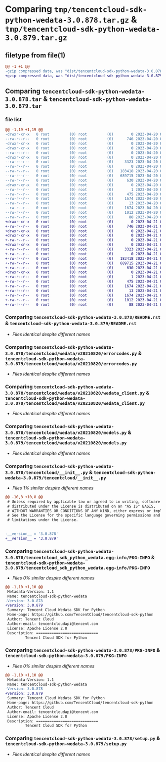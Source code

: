 # Comparing `tmp/tencentcloud-sdk-python-wedata-3.0.878.tar.gz` & `tmp/tencentcloud-sdk-python-wedata-3.0.879.tar.gz`

## filetype from file(1)

```diff
@@ -1 +1 @@
-gzip compressed data, was "dist/tencentcloud-sdk-python-wedata-3.0.878.tar", last modified: Thu Apr 20 00:56:29 2023, max compression
+gzip compressed data, was "dist/tencentcloud-sdk-python-wedata-3.0.879.tar", last modified: Fri Apr 21 01:10:03 2023, max compression
```

## Comparing `tencentcloud-sdk-python-wedata-3.0.878.tar` & `tencentcloud-sdk-python-wedata-3.0.879.tar`

### file list

```diff
@@ -1,19 +1,19 @@
-drwxr-xr-x   0 root         (0) root         (0)        0 2023-04-20 00:56:29.000000 tencentcloud-sdk-python-wedata-3.0.878/
--rw-r--r--   0 root         (0) root         (0)      746 2023-04-20 00:56:29.000000 tencentcloud-sdk-python-wedata-3.0.878/README.rst
-drwxr-xr-x   0 root         (0) root         (0)        0 2023-04-20 00:56:29.000000 tencentcloud-sdk-python-wedata-3.0.878/tencentcloud/
-drwxr-xr-x   0 root         (0) root         (0)        0 2023-04-20 00:56:29.000000 tencentcloud-sdk-python-wedata-3.0.878/tencentcloud/wedata/
--rw-r--r--   0 root         (0) root         (0)        0 2023-04-20 00:56:29.000000 tencentcloud-sdk-python-wedata-3.0.878/tencentcloud/wedata/__init__.py
-drwxr-xr-x   0 root         (0) root         (0)        0 2023-04-20 00:56:29.000000 tencentcloud-sdk-python-wedata-3.0.878/tencentcloud/wedata/v20210820/
--rw-r--r--   0 root         (0) root         (0)     3323 2023-04-20 00:56:29.000000 tencentcloud-sdk-python-wedata-3.0.878/tencentcloud/wedata/v20210820/errorcodes.py
--rw-r--r--   0 root         (0) root         (0)        0 2023-04-20 00:56:29.000000 tencentcloud-sdk-python-wedata-3.0.878/tencentcloud/wedata/v20210820/__init__.py
--rw-r--r--   0 root         (0) root         (0)   183418 2023-04-20 00:56:29.000000 tencentcloud-sdk-python-wedata-3.0.878/tencentcloud/wedata/v20210820/wedata_client.py
--rw-r--r--   0 root         (0) root         (0)   689715 2023-04-20 00:56:29.000000 tencentcloud-sdk-python-wedata-3.0.878/tencentcloud/wedata/v20210820/models.py
--rw-r--r--   0 root         (0) root         (0)      630 2023-04-20 00:56:29.000000 tencentcloud-sdk-python-wedata-3.0.878/tencentcloud/__init__.py
-drwxr-xr-x   0 root         (0) root         (0)        0 2023-04-20 00:56:29.000000 tencentcloud-sdk-python-wedata-3.0.878/tencentcloud_sdk_python_wedata.egg-info/
--rw-r--r--   0 root         (0) root         (0)        1 2023-04-20 00:56:29.000000 tencentcloud-sdk-python-wedata-3.0.878/tencentcloud_sdk_python_wedata.egg-info/dependency_links.txt
--rw-r--r--   0 root         (0) root         (0)      475 2023-04-20 00:56:29.000000 tencentcloud-sdk-python-wedata-3.0.878/tencentcloud_sdk_python_wedata.egg-info/SOURCES.txt
--rw-r--r--   0 root         (0) root         (0)     1674 2023-04-20 00:56:29.000000 tencentcloud-sdk-python-wedata-3.0.878/tencentcloud_sdk_python_wedata.egg-info/PKG-INFO
--rw-r--r--   0 root         (0) root         (0)       13 2023-04-20 00:56:29.000000 tencentcloud-sdk-python-wedata-3.0.878/tencentcloud_sdk_python_wedata.egg-info/top_level.txt
--rw-r--r--   0 root         (0) root         (0)     1674 2023-04-20 00:56:29.000000 tencentcloud-sdk-python-wedata-3.0.878/PKG-INFO
--rw-r--r--   0 root         (0) root         (0)     1012 2023-04-20 00:56:29.000000 tencentcloud-sdk-python-wedata-3.0.878/setup.py
--rw-r--r--   0 root         (0) root         (0)       88 2023-04-20 00:56:29.000000 tencentcloud-sdk-python-wedata-3.0.878/setup.cfg
+drwxr-xr-x   0 root         (0) root         (0)        0 2023-04-21 01:10:03.000000 tencentcloud-sdk-python-wedata-3.0.879/
+-rw-r--r--   0 root         (0) root         (0)      746 2023-04-21 01:10:03.000000 tencentcloud-sdk-python-wedata-3.0.879/README.rst
+drwxr-xr-x   0 root         (0) root         (0)        0 2023-04-21 01:10:03.000000 tencentcloud-sdk-python-wedata-3.0.879/tencentcloud/
+drwxr-xr-x   0 root         (0) root         (0)        0 2023-04-21 01:10:03.000000 tencentcloud-sdk-python-wedata-3.0.879/tencentcloud/wedata/
+-rw-r--r--   0 root         (0) root         (0)        0 2023-04-21 01:10:03.000000 tencentcloud-sdk-python-wedata-3.0.879/tencentcloud/wedata/__init__.py
+drwxr-xr-x   0 root         (0) root         (0)        0 2023-04-21 01:10:03.000000 tencentcloud-sdk-python-wedata-3.0.879/tencentcloud/wedata/v20210820/
+-rw-r--r--   0 root         (0) root         (0)     3323 2023-04-21 01:10:03.000000 tencentcloud-sdk-python-wedata-3.0.879/tencentcloud/wedata/v20210820/errorcodes.py
+-rw-r--r--   0 root         (0) root         (0)        0 2023-04-21 01:10:03.000000 tencentcloud-sdk-python-wedata-3.0.879/tencentcloud/wedata/v20210820/__init__.py
+-rw-r--r--   0 root         (0) root         (0)   183418 2023-04-21 01:10:03.000000 tencentcloud-sdk-python-wedata-3.0.879/tencentcloud/wedata/v20210820/wedata_client.py
+-rw-r--r--   0 root         (0) root         (0)   689715 2023-04-21 01:10:03.000000 tencentcloud-sdk-python-wedata-3.0.879/tencentcloud/wedata/v20210820/models.py
+-rw-r--r--   0 root         (0) root         (0)      630 2023-04-21 01:10:03.000000 tencentcloud-sdk-python-wedata-3.0.879/tencentcloud/__init__.py
+drwxr-xr-x   0 root         (0) root         (0)        0 2023-04-21 01:10:03.000000 tencentcloud-sdk-python-wedata-3.0.879/tencentcloud_sdk_python_wedata.egg-info/
+-rw-r--r--   0 root         (0) root         (0)        1 2023-04-21 01:10:03.000000 tencentcloud-sdk-python-wedata-3.0.879/tencentcloud_sdk_python_wedata.egg-info/dependency_links.txt
+-rw-r--r--   0 root         (0) root         (0)      475 2023-04-21 01:10:03.000000 tencentcloud-sdk-python-wedata-3.0.879/tencentcloud_sdk_python_wedata.egg-info/SOURCES.txt
+-rw-r--r--   0 root         (0) root         (0)     1674 2023-04-21 01:10:03.000000 tencentcloud-sdk-python-wedata-3.0.879/tencentcloud_sdk_python_wedata.egg-info/PKG-INFO
+-rw-r--r--   0 root         (0) root         (0)       13 2023-04-21 01:10:03.000000 tencentcloud-sdk-python-wedata-3.0.879/tencentcloud_sdk_python_wedata.egg-info/top_level.txt
+-rw-r--r--   0 root         (0) root         (0)     1674 2023-04-21 01:10:03.000000 tencentcloud-sdk-python-wedata-3.0.879/PKG-INFO
+-rw-r--r--   0 root         (0) root         (0)     1012 2023-04-21 01:10:03.000000 tencentcloud-sdk-python-wedata-3.0.879/setup.py
+-rw-r--r--   0 root         (0) root         (0)       88 2023-04-21 01:10:03.000000 tencentcloud-sdk-python-wedata-3.0.879/setup.cfg
```

### Comparing `tencentcloud-sdk-python-wedata-3.0.878/README.rst` & `tencentcloud-sdk-python-wedata-3.0.879/README.rst`

 * *Files identical despite different names*

### Comparing `tencentcloud-sdk-python-wedata-3.0.878/tencentcloud/wedata/v20210820/errorcodes.py` & `tencentcloud-sdk-python-wedata-3.0.879/tencentcloud/wedata/v20210820/errorcodes.py`

 * *Files identical despite different names*

### Comparing `tencentcloud-sdk-python-wedata-3.0.878/tencentcloud/wedata/v20210820/wedata_client.py` & `tencentcloud-sdk-python-wedata-3.0.879/tencentcloud/wedata/v20210820/wedata_client.py`

 * *Files identical despite different names*

### Comparing `tencentcloud-sdk-python-wedata-3.0.878/tencentcloud/wedata/v20210820/models.py` & `tencentcloud-sdk-python-wedata-3.0.879/tencentcloud/wedata/v20210820/models.py`

 * *Files identical despite different names*

### Comparing `tencentcloud-sdk-python-wedata-3.0.878/tencentcloud/__init__.py` & `tencentcloud-sdk-python-wedata-3.0.879/tencentcloud/__init__.py`

 * *Files 1% similar despite different names*

```diff
@@ -10,8 +10,8 @@
 # Unless required by applicable law or agreed to in writing, software
 # distributed under the License is distributed on an "AS IS" BASIS,
 # WITHOUT WARRANTIES OR CONDITIONS OF ANY KIND, either express or implied.
 # See the License for the specific language governing permissions and
 # limitations under the License.
 
 
-__version__ = '3.0.878'
+__version__ = '3.0.879'
```

### Comparing `tencentcloud-sdk-python-wedata-3.0.878/tencentcloud_sdk_python_wedata.egg-info/PKG-INFO` & `tencentcloud-sdk-python-wedata-3.0.879/tencentcloud_sdk_python_wedata.egg-info/PKG-INFO`

 * *Files 0% similar despite different names*

```diff
@@ -1,10 +1,10 @@
 Metadata-Version: 1.1
 Name: tencentcloud-sdk-python-wedata
-Version: 3.0.878
+Version: 3.0.879
 Summary: Tencent Cloud Wedata SDK for Python
 Home-page: https://github.com/TencentCloud/tencentcloud-sdk-python
 Author: Tencent Cloud
 Author-email: tencentcloudapi@tencent.com
 License: Apache License 2.0
 Description: ============================
         Tencent Cloud SDK for Python
```

### Comparing `tencentcloud-sdk-python-wedata-3.0.878/PKG-INFO` & `tencentcloud-sdk-python-wedata-3.0.879/PKG-INFO`

 * *Files 0% similar despite different names*

```diff
@@ -1,10 +1,10 @@
 Metadata-Version: 1.1
 Name: tencentcloud-sdk-python-wedata
-Version: 3.0.878
+Version: 3.0.879
 Summary: Tencent Cloud Wedata SDK for Python
 Home-page: https://github.com/TencentCloud/tencentcloud-sdk-python
 Author: Tencent Cloud
 Author-email: tencentcloudapi@tencent.com
 License: Apache License 2.0
 Description: ============================
         Tencent Cloud SDK for Python
```

### Comparing `tencentcloud-sdk-python-wedata-3.0.878/setup.py` & `tencentcloud-sdk-python-wedata-3.0.879/setup.py`

 * *Files identical despite different names*

